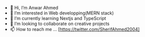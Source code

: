 - 👋 Hi, I’m Anwar Ahmed
- 👀 I’m interested in Web developping(MERN stack)
- 🌱 I’m currently learning Nextjs and TypeScript
- 💞️ I’m looking to collaborate on creative projects
- 📫 How to reach me ... [https://twitter.com/SherifAhmed2004]

<!---
stormkid2009/stormkid2009 is a ✨ special ✨ repository because its `README.md` (this file) appears on your GitHub profile.
You can click the Preview link to take a look at your changes.
--->
